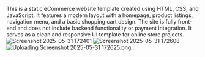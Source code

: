 This is a static eCommerce website template created using HTML, CSS, and JavaScript. It features a modern layout with a homepage, product listings, navigation menu, and a basic shopping cart design. The site is fully front-end and does not include backend functionality or payment integration. It serves as a clean and responsive UI template for online store projects.
![Screenshot 2025-05-31 172401](https://github.com/user-attachments/assets/79d64769-5fdc-4956-ae7f-4baa67b15e94)
![Screenshot 2025-05-31 172608](https://github.com/user-attachments/assets/53001137-25e1-4edd-9725-c4b805a950bb)
![Uploading Screenshot 2025-05-31 172625.png…]()
